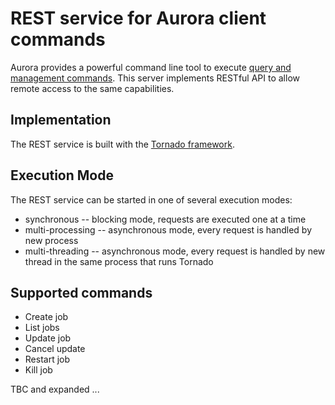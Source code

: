 REST service for Aurora client commands
==========================================

Aurora provides a powerful command line tool to execute
[query and management commands](https://github.com/apache/incubator-aurora/blob/master/docs/client-commands.md).
This server implements RESTful API to allow remote access to the same capabilities.

## Implementation

The REST service is built with the [Tornado framework](http://www.tornadoweb.org/en/stable/index.html). 

## Execution Mode

The REST service can be started in one of several execution modes:

* synchronous -- blocking mode, requests are executed one at a time
* multi-processing -- asynchronous mode, every request is handled by new process
* multi-threading -- asynchronous mode, every request is handled by new thread in the same process that runs Tornado

## Supported commands

* Create job
* List jobs
* Update job
* Cancel update
* Restart job
* Kill job

TBC and expanded ...
